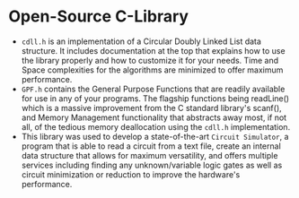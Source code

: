 # Open-Source C-Library

- `cdll.h` is an implementation of a Circular Doubly Linked List data structure. It includes documentation at the top that explains how to use the library properly and how to customize it for your needs. Time and Space complexities for the algorithms are minimized to offer maximum performance.
- `GPF.h` contains the General Purpose Functions that are readily available for use in any of your programs. The flagship functions being readLine() which is a massive improvement from the C standard library's scanf(), and Memory Management functionality that abstracts away most, if not all, of the tedious memory deallocation using the `cdll.h` implementation.
- This library was used to develop a state-of-the-art `Circuit Simulator`, a program that is able to read a circuit from a text file, create an internal data structure that allows for maximum versatility, and offers multiple services including finding any unknown/variable logic gates as well as circuit minimization or reduction to improve the hardware's performance.
